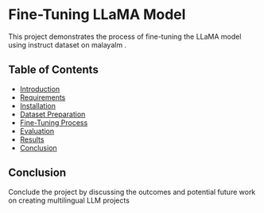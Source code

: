 
# Fine-Tuning LLaMA Model

This project demonstrates the process of fine-tuning the LLaMA model using instruct dataset on malayalm .

## Table of Contents

- [Introduction](#introduction)
- [Requirements](#requirements)
- [Installation](#installation)
- [Dataset Preparation](#dataset-preparation)
- [Fine-Tuning Process](#fine-tuning-process)
- [Evaluation](#evaluation)
- [Results](#results)
- [Conclusion](#conclusion)




## Conclusion

Conclude the project by discussing the outcomes and potential future work on creating multilingual LLM projects
